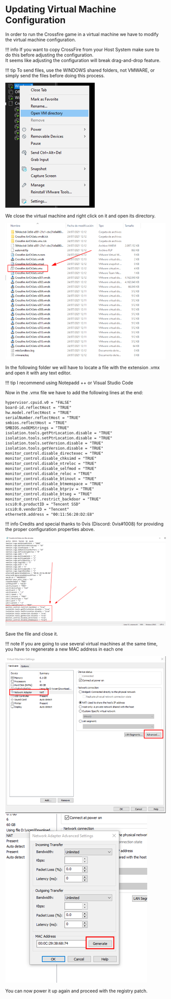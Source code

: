 # Updating Virtual Machine Configuration

In order to run the Crossfire game in a virtual machine we have to modify the virtual machine configuration.

!!! info
    If you want to copy CrossFire from your Host System make sure to do this before adjusting the configuration.  
    It seems like adjusting the configuration will break drag-and-drop feature.

!!! tip
    To send files, use the WINDOWS shared folders, not VMWARE, or simply send the files before doing this process.

![](../../img/bypass-vm/1.png)

We close the virtual machine and right click on it and open its directory.

![](../../img/bypass-vm/2.png)

In the following folder we will have to locate a file with the extension .vmx and open it with any text editor.

!!! tip
    I recommend using Notepadd ++ or Visual Studio Code

Now in the .vmx file we have to add the following lines at the end:

```
hypervisor.cpuid.v0 = "FALSE"
board-id.reflectHost = "TRUE"
hw.model.reflectHost = "TRUE"
serialNumber.reflectHost = "TRUE"
smbios.reflectHost = "TRUE"
SMBIOS.noOEMStrings = "TRUE"
isolation.tools.getPtrLocation.disable = "TRUE"
isolation.tools.setPtrLocation.disable = "TRUE"
isolation.tools.setVersion.disable = "TRUE"
isolation.tools.getVersion.disable = "TRUE"
monitor_control.disable_directexec = "TRUE"
monitor_control.disable_chksimd = "TRUE"
monitor_control.disable_ntreloc = "TRUE"
monitor_control.disable_selfmod = "TRUE"
monitor_control.disable_reloc = "TRUE"
monitor_control.disable_btinout = "TRUE"
monitor_control.disable_btmemspace = "TRUE"
monitor_control.disable_btpriv = "TRUE"
monitor_control.disable_btseg = "TRUE"
monitor_control.restrict_backdoor = "TRUE"
scsi0:0.productID = "Tencent SSD"
scsi0:0.vendorID = "Tencent"
ethernet0.address = "00:11:56:20:D2:E8"
```

!!! info
    Credits and special thanks to 0vis (Discord: 0vis#1008) for providing the proper configuration properties above.

![](../../img/bypass-vm/3.png)

Save the file and close it.  

!!! note
    If you are going to use several virtual machines at the same time, you have to regenerate a new MAC address in each one

![](../../img/bypass-vm/ethernet1.png)
![](../../img/bypass-vm/ethernet2.png)

You can now power it up again and proceed with the registry patch.  
